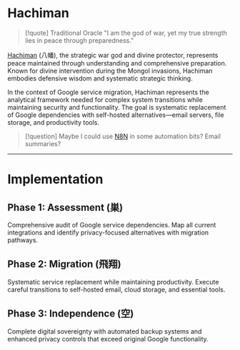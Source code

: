# Hachiman

> [!quote] Traditional Oracle
> "I am the god of war, yet my true strength lies in peace through preparedness."

[Hachiman](https://en.wikipedia.org/wiki/Hachiman) (八幡), the strategic war god and divine protector, represents peace maintained through understanding and comprehensive preparation. Known for divine intervention during the Mongol invasions, Hachiman embodies defensive wisdom and systematic strategic thinking.

In the context of Google service migration, Hachiman represents the analytical framework needed for complex system transitions while maintaining security and functionality. The goal is systematic replacement of Google dependencies with self-hosted alternatives—email servers, file storage, and productivity tools.

> [!question] Maybe I could use [N8N](https://n8n.io/) in some automation bits? Email summaries?

---

# Implementation

## Phase 1: Assessment (巣)

Comprehensive audit of Google service dependencies. Map all current integrations and identify privacy-focused alternatives with migration pathways.

## Phase 2: Migration (飛翔)

Systematic service replacement while maintaining productivity. Execute careful transitions to self-hosted email, cloud storage, and essential tools.

## Phase 3: Independence (空)

Complete digital sovereignty with automated backup systems and enhanced privacy controls that exceed original Google functionality.
